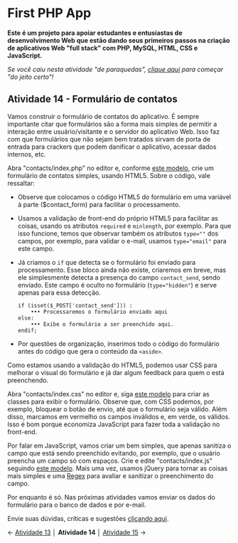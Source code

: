 # First PHP App

**Este é um projeto para apoiar estudantes e entusiastas de desenvolvimento Web que estão dando seus primeiros passos na criação de aplicativos Web "full stack" com PHP, MySQL, HTML, CSS e JavaScript.**

*Se você caiu nesta atividade "de paraquedas", [clique aqui](https://github.com/Luferat/firstphpapp) para começar "do jeito certo"!*

## Atividade 14 - Formulário de contatos

Vamos construir o formulário de contatos do aplicativo. É sempre importante citar que formulários são a forma mais simples de permitir a interação entre usuário/visitante e o servidor do aplicativo Web. Isso faz com que formulários que não sejam bem tratados sirvam de porta de entrada para crackers que podem danificar o aplicativo, acessar dados internos, etc.

Abra "contacts/index.php" no editor e, conforme [este modelo](https://raw.githubusercontent.com/Luferat/firstphpapp/Atividade_14/contacts/index.php), crie um formulário de contatos simples, usando HTML5. Sobre o código, vale ressaltar:

- Observe que colocamos o código HTML5 do formulário em uma variável à parte ($contact_form) para facilitar o processamento.

- Usamos a validação de front-end do próprio HTML5 para facilitar as coisas, usando os atributos `required` e `minlength`, por exemplo. Para que isso funcione, temos que observar também os atributos `type=""` dos campos, por exemplo, para validar o e-mail, usamos `type="email"` para este campo.

- Já criamos o `if` que detecta se o formulário foi enviado para processamento. Esse bloco ainda não existe, criaremos em breve, mas ele simplesmente detecta a presença do campo `contact_send`, sendo enviado. Este campo é oculto no formulário (`type="hidden"`) e serve apenas para essa detecção.

      if (isset($_POST['contact_send'])) :
          ••• Processaremos o formulário enviado aqui
      else:
          ••• Exibe o formulário a ser preenchido aqui.
      endif; 

- Por questões de organização, inserimos todo o código do formulário antes do código que gera o conteúdo da `<aside>`.

Como estamos usando a validação do HTML5, podemos usar CSS para melhorar o visual do formulário e já dar algum feedback para quem o está preenchendo.

Abra "contacts/index.css" no editor e, siga [este modelo](https://raw.githubusercontent.com/Luferat/firstphpapp/Atividade_14/contacts/index.css) para criar as classes para exibir o formulário. Observe que, com CSS podemos, por exemplo, bloquear o botão de envio, até que o formulário seja válido. Além disso, marcamos em vermelho os campos inválidos e, em verde, os válidos. Isso é bom porque economiza JavaScript para fazer toda a validação no front-end.

Por falar em JavaScript, vamos criar um bem simples, que apenas sanitiza o campo que está sendo preenchido evitando, por exemplo, que o usuário preencha um campo só com espaços. Crie e edite "contacts/index.js" seguindo [este modelo](https://raw.githubusercontent.com/Luferat/firstphpapp/Atividade_14/contacts/index.js). Mais uma vez, usamos jQuery para tornar as coisas mais simples e uma [Regex](https://www.google.com/search?q=regex) para avaliar e sanitizar o preenchimento do campo.

Por enquanto é só. Nas próximas atividades vamos enviar os dados do formulário para o banco de dados e por e-mail.

Envie suas dúvidas, críticas e sugestões [clicando aqui](https://github.com/Luferat/firstphpapp/issues).

← [Atividade 13](https://github.com/Luferat/firstphpapp/tree/Atividade_13) │ **Atividade 14** │ [Atividade 15](https://github.com/Luferat/firstphpapp/tree/Atividade_15) →
